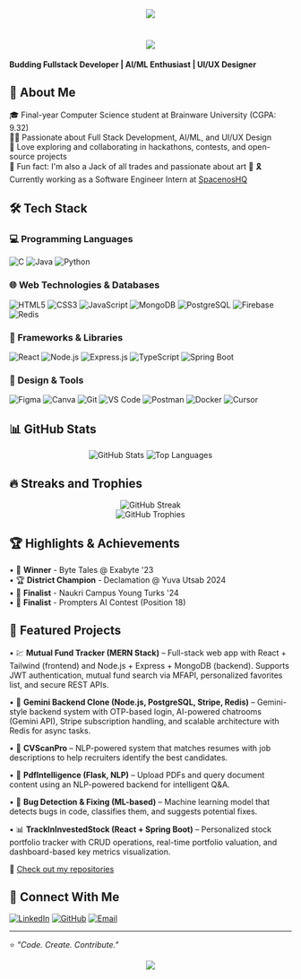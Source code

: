 <div align="center">
  <img src="https://capsule-render.vercel.app/api?type=waving&color=gradient&height=100&section=header" />
</div>

<h1 align="center">
      <img src="https://readme-typing-svg.herokuapp.com/?font=Righteous&size=35&center=true&vCenter=true&color=3e6f8a&width=500&height=70&duration=4000&lines=Hii+there+👋;+I'm+Saikat+Patra;+Welcome+to+my+Github">
</h1>

**Budding Fullstack Developer | AI/ML Enthusiast | UI/UX Designer**

## 🚀 About Me

🎓 Final-year Computer Science student at Brainware University (CGPA: 9.32)  
👨‍💻 Passionate about Full Stack Development, AI/ML, and UI/UX Design  
🤝 Love exploring and collaborating in hackathons, contests, and open-source projects  
🎯 Fun fact: I'm also a Jack of all trades and passionate about art 🎨
🎗️ Currently working as a Software Engineer Intern at [SpacenosHQ](https://www.spacenos.com/)

## 🛠️ Tech Stack

### 💻 Programming Languages
![C](https://img.shields.io/badge/C-00599C?style=for-the-badge&logo=c&logoColor=white)
![Java](https://img.shields.io/badge/Java-ED8B00?style=for-the-badge&logo=java&logoColor=white)
![Python](https://img.shields.io/badge/Python-3776AB?style=for-the-badge&logo=python&logoColor=white)

### 🌐 Web Technologies & Databases
![HTML5](https://img.shields.io/badge/HTML5-E34F26?style=for-the-badge&logo=html5&logoColor=white)
![CSS3](https://img.shields.io/badge/CSS3-1572B6?style=for-the-badge&logo=css3&logoColor=white)
![JavaScript](https://img.shields.io/badge/JavaScript-F7DF1E?style=for-the-badge&logo=javascript&logoColor=black)
![MongoDB](https://img.shields.io/badge/MongoDB-4EA94B?style=for-the-badge&logo=mongodb&logoColor=white)
![PostgreSQL](https://img.shields.io/badge/PostgreSQL-316192?style=for-the-badge&logo=postgresql&logoColor=white)
![Firebase](https://img.shields.io/badge/Firebase-039BE5?style=for-the-badge&logo=Firebase&logoColor=white)
![Redis](https://img.shields.io/badge/Redis-DC382D?style=for-the-badge&logo=redis&logoColor=white)

### 🚀 Frameworks & Libraries
![React](https://img.shields.io/badge/React-20232A?style=for-the-badge&logo=react&logoColor=61DAFB)
![Node.js](https://img.shields.io/badge/Node.js-43853D?style=for-the-badge&logo=node.js&logoColor=white)
![Express.js](https://img.shields.io/badge/Express.js-404D59?style=for-the-badge)
![TypeScript](https://img.shields.io/badge/TypeScript-007ACC?style=for-the-badge&logo=typescript&logoColor=white)
![Spring Boot](https://img.shields.io/badge/Spring_Boot-6DB33F?style=for-the-badge&logo=springboot&logoColor=white)

### 🎨 Design & Tools
![Figma](https://img.shields.io/badge/Figma-F24E1E?style=for-the-badge&logo=figma&logoColor=white)
![Canva](https://img.shields.io/badge/Canva-%2300C4CC.svg?style=for-the-badge&logo=Canva&logoColor=white)
![Git](https://img.shields.io/badge/Git-F05032?style=for-the-badge&logo=git&logoColor=white)
![VS Code](https://img.shields.io/badge/Visual_Studio_Code-0078D4?style=for-the-badge&logo=visual%20studio%20code&logoColor=white)
![Postman](https://img.shields.io/badge/Postman-FF6C37?style=for-the-badge&logo=postman&logoColor=white)
![Docker](https://img.shields.io/badge/Docker-2496ED?style=for-the-badge&logo=docker&logoColor=white)
![Cursor](https://img.shields.io/badge/Cursor-000000?style=for-the-badge&logo=cursor&logoColor=white)

## 📊 GitHub Stats

<div align="center">
  <img src="https://github-readme-stats.vercel.app/api?username=Saikat257-ui&show_icons=true&theme=dark&hide_border=true" alt="GitHub Stats" />
  <img src="https://github-readme-stats.vercel.app/api/top-langs/?username=Saikat257-ui&layout=compact&theme=dark&hide_border=true" alt="Top Languages" />
</div>

## 🔥 Streaks and Trophies

<div align="center">
  <img src="https://github-readme-streak-stats.herokuapp.com/?user=Saikat257-ui&theme=dark&hide_border=true" alt="GitHub Streak" />
</div>

<div align="center">
  <img src="https://github-profile-trophy.vercel.app/?username=Saikat257-ui&theme=darkhub&no-frame=true&margin-w=15" alt="GitHub Trophies" />
</div>

## 🏆 Highlights & Achievements

• 🥇 **Winner** - Byte Tales @ Exabyte '23  
• 🏆 **District Champion** - Declamation @ Yuva Utsab 2024  
• 🥈 **Finalist** - Naukri Campus Young Turks '24  
• 🥉 **Finalist** - Prompters AI Contest (Position 18)

## 📁 Featured Projects

• 💹 **Mutual Fund Tracker (MERN Stack)** – Full-stack web app with React + Tailwind (frontend) and Node.js + Express + MongoDB (backend). Supports JWT authentication, mutual fund search via MFAPI, personalized favorites list, and secure REST APIs.

• 🔑 **Gemini Backend Clone (Node.js, PostgreSQL, Stripe, Redis)** – Gemini-style backend system with OTP-based login, AI-powered chatrooms (Gemini API), Stripe subscription handling, and scalable architecture with Redis for async tasks.

• 📄 **CVScanPro** – NLP-powered system that matches resumes with job descriptions to help recruiters identify the best candidates.

• 📘 **PdfIntelligence (Flask, NLP)** – Upload PDFs and query document content using an NLP-powered backend for intelligent Q&A.

• 🐞 **Bug Detection & Fixing (ML-based)** – Machine learning model that detects bugs in code, classifies them, and suggests potential fixes.

• 📊 **TrackInInvestedStock (React + Spring Boot)** – Personalized stock portfolio tracker with CRUD operations, real-time portfolio valuation, and dashboard-based key metrics visualization.

🔗 [Check out my repositories](https://github.com/Saikat257-ui?tab=repositories)

## 🤝 Connect With Me

[![LinkedIn](https://img.shields.io/badge/LinkedIn-0077B5?style=for-the-badge&logo=linkedin&logoColor=white)](https://www.linkedin.com/in/saikat-patra-123438255)
[![GitHub](https://img.shields.io/badge/GitHub-100000?style=for-the-badge&logo=github&logoColor=white)](https://github.com/Saikat257-ui/)
[![Email](https://img.shields.io/badge/Email-D14836?style=for-the-badge&logo=gmail&logoColor=white)](mailto:saikatp499@gmail.com)

---

⭐ *"Code. Create. Contribute."*

<div align="center">
  <img src="https://capsule-render.vercel.app/api?type=waving&color=gradient&height=100&section=footer" />
</div>